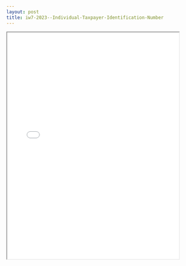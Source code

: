 ```yaml
---
layout: post
title: iw7-2023--Individual-Taxpayer-Identification-Number
---
```


<div class="pdf-container">
<iframe src="/ea/assets/pdfs/iw7-2023--Individual-Taxpayer-Identification-Number.pdf" height="600" width="90%" allowFullScreen="true"></iframe>
</div>

